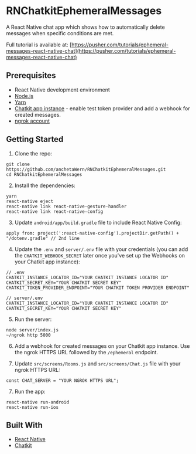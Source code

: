 # RNChatkitEphemeralMessages
A React Native chat app which shows how to automatically delete messages when specific conditions are met.

Full tutorial is available at: [https://pusher.com/tutorials/ephemeral-messages-react-native-chat](https://pusher.com/tutorials/ephemeral-messages-react-native-chat)

## Prerequisites

-   React Native development environment
-   [Node.js](https://nodejs.org/en/)
-   [Yarn](https://yarnpkg.com/en/)
-   [Chatkit app instance](https://pusher.com/chatkit) - enable test token provider and add a webhook for created messages.
-   [ngrok account](https://ngrok.com/)

## Getting Started

1. Clone the repo:

```
git clone https://github.com/anchetaWern/RNChatkitEphemeralMessages.git
cd RNChatkitEphemeralMessages
```

2. Install the dependencies:

```
yarn
react-native eject
react-native link react-native-gesture-handler
react-native link react-native-config
```

3. Update `android/app/build.gradle` file to include React Native Config:

```
apply from: project(':react-native-config').projectDir.getPath() + "/dotenv.gradle" // 2nd line
```

4. Update the `.env` and `server/.env` file with your credentials (you can add the `CHATKIT_WEBHOOK_SECRET` later once you've set up the Webhooks on your Chatkit app instance):

```
// .env
CHATKIT_INSTANCE_LOCATOR_ID="YOUR CHATKIT INSTANCE LOCATOR ID"
CHATKIT_SECRET_KEY="YOUR CHATKIT SECRET KEY"
CHATKIT_TOKEN_PROVIDER_ENDPOINT="YOUR CHATKIT TOKEN PROVIDER ENDPOINT"
```

```
// server/.env
CHATKIT_INSTANCE_LOCATOR_ID="YOUR CHATKIT INSTANCE LOCATOR ID"
CHATKIT_SECRET_KEY="YOUR CHATKIT SECRET KEY"
```

5. Run the server:

```
node server/index.js
~/ngrok http 5000
```

6. Add a webhook for created messages on your Chatkit app instance. Use the ngrok HTTPS URL followed by the `/ephemeral` endpoint.

7. Update `src/screens/Rooms.js` and `src/screens/Chat.js` file with your ngrok HTTPS URL:

```
const CHAT_SERVER = "YOUR NGROK HTTPS URL";
```

7. Run the app:

```
react-native run-android
react-native run-ios
```

## Built With

-   [React Native](http://facebook.github.io/react-native/)
-   [Chatkit](https://pusher.com/chatkit)
